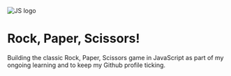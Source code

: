![JS logo](https://upload.wikimedia.org/wikipedia/commons/thumb/9/99/Unofficial_JavaScript_logo_2.svg/480px-Unofficial_JavaScript_logo_2.svg.png)

# Rock, Paper, Scissors!

Building the classic Rock, Paper, Scissors game in JavaScript as part of my ongoing learning and to keep my Github profile ticking.